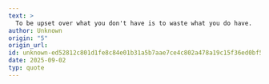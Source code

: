 ```yaml
---
text: >
  To be upset over what you don't have is to waste what you do have.
author: Unknown
origin: "5"
origin_url: 
id: unknown-ed52812c801d1fe8c84e01b31a5b7aae7ce4c802a478a19c15f36ed0bf5fc065
date: 2025-09-02
typ: quote
---
```

